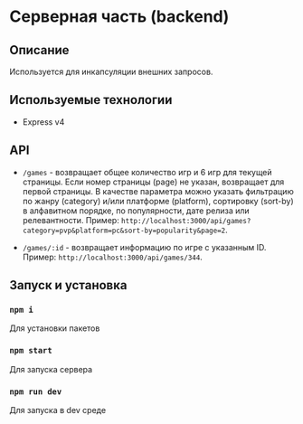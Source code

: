 # Серверная часть (backend)

## Описание

Используется для инкапсуляции внешних запросов.

## Используемые технологии

* Express v4

## API

- `/games` - возвращает общее количество игр и 6 игр для текущей страницы. Если номер страницы (page) не указан, возвращает для первой страницы. В качестве параметра можно указать фильтрацию по жанру (category) и/или платформе (platform), сортировку (sort-by) в алфавитном порядке, по популярности, дате релиза или релевантности. Пример: `http://localhost:3000/api/games?category=pvp&platform=pc&sort-by=popularity&page=2`.

- `/games/:id` - возвращает информацию по игре с указанным ID. Пример: `http://localhost:3000/api/games/344`.

## Запуск и установка

### `npm i`
Для установки пакетов

### `npm start`
Для запуска сервера

### `npm run dev`
Для запуска в dev среде